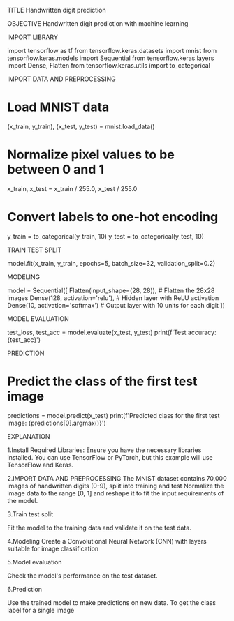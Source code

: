 TITLE
Handwritten digit prediction 

OBJECTIVE
Handwritten digit prediction with machine learning

IMPORT LIBRARY

import tensorflow as tf
from tensorflow.keras.datasets import mnist
from tensorflow.keras.models import Sequential
from tensorflow.keras.layers import Dense, Flatten
from tensorflow.keras.utils import to_categorical

IMPORT DATA AND PREPROCESSING

# Load MNIST data
(x_train, y_train), (x_test, y_test) = mnist.load_data()

# Normalize pixel values to be between 0 and 1
x_train, x_test = x_train / 255.0, x_test / 255.0

# Convert labels to one-hot encoding
y_train = to_categorical(y_train, 10)
y_test = to_categorical(y_test, 10)


TRAIN TEST SPLIT

model.fit(x_train, y_train, epochs=5, batch_size=32, validation_split=0.2)

     
MODELING

model = Sequential([
    Flatten(input_shape=(28, 28)),  # Flatten the 28x28 images
    Dense(128, activation='relu'),  # Hidden layer with ReLU activation
    Dense(10, activation='softmax') # Output layer with 10 units for each digit
])


     
MODEL EVALUATION

test_loss, test_acc = model.evaluate(x_test, y_test)
print(f'Test accuracy: {test_acc}')



     
PREDICTION

# Predict the class of the first test image
predictions = model.predict(x_test)
print(f'Predicted class for the first test image: {predictions[0].argmax()}')

EXPLANATION

1.Install Required Libraries:
Ensure you have the necessary libraries installed. You can use TensorFlow or PyTorch, but this example will use TensorFlow and Keras.
 
2.IMPORT DATA AND PREPROCESSING
The MNIST dataset contains 70,000 images of handwritten digits (0-9), split into training and test
Normalize the image data to the range [0, 1] and reshape it to fit the input requirements of the model.

3.Train test split

Fit the model to the training data and validate it on the test data.

4.Modeling
Create a Convolutional Neural Network (CNN) with layers suitable for image classification

5.Model evaluation

Check the model's performance on the test dataset.

6.Prediction

Use the trained model to make predictions on new data.
To get the class label for a single image




